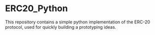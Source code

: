 # ERC20_Python
This repository contains a simple python implementation of the ERC-20 protocol, used for quickly building a prototyping ideas.
